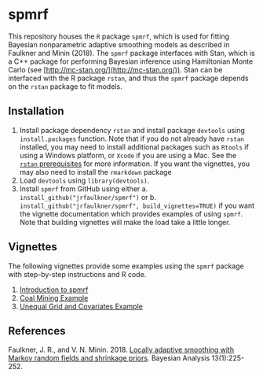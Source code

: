 # spmrf

This repository houses the `R` package `spmrf`, which is used for fitting Bayesian nonparametric adaptive smoothing models as described in Faulkner and Minin (2018).  The `spmrf` package interfaces with Stan, which is a C++ package for performing Bayesian inference using Hamiltonian Monte Carlo (see [http://mc-stan.org/](http://mc-stan.org/)).  Stan can be interfaced with the R package `rstan`, and thus the `spmrf` package depends on the `rstan` package to fit models.

## Installation
1. Install package dependency `rstan` and install package `devtools` using `install.packages` function.  Note that if you do not already have `rstan` installed, you may need to install additional packages such as `Rtools` if using a Windows platform, or `Xcode` if you are using a Mac.  See the [`rstan` prerequisites](https://github.com/stan-dev/rstan/wiki/RStan-Getting-Started#prerequisites) for more information.  If you want the vignettes, you may also need to install the `rmarkdown` package
2. Load `devtools` using `library(devtools)`.
3. Install `spmrf` from GitHub using either
  a. `install_github("jrfaulkner/spmrf")` or
  b. `install_github("jrfaulkner/spmrf", build_vignettes=TRUE)` if you want the vignette documentation which provides examples of using `spmrf`.  Note that building vignettes will make the load take a little longer.

## Vignettes
The following vignettes provide some examples using the `spmrf` package with step-by-step instructions and R code. 

1. [Introduction to spmrf](https://github.com/jrfaulkner/spmrf/blob/master/vignettes/introduction_to_spmrf.Rmd)
2. [Coal Mining Example](https://github.com/jrfaulkner/spmrf/blob/master/vignettes/coal_mining_example.Rmd)
3. [Unequal Grid and Covariates Example](https://github.com/jrfaulkner/spmrf/blob/master/vignettes/unequal_grid_and_covariate_example.Rmd)

## References
Faulkner, J. R., and V. N. Minin. 2018. [Locally adaptive smoothing with Markov random fields and shrinkage priors](http://projecteuclid.org/euclid.ba/1487905413). Bayesian Analysis 13(1):225-252.
